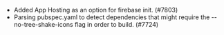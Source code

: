 - Added App Hosting as an option for firebase init. (#7803)
- Parsing pubspec.yaml to detect dependencies that might require the --no-tree-shake-icons flag in order to build. (#7724)
